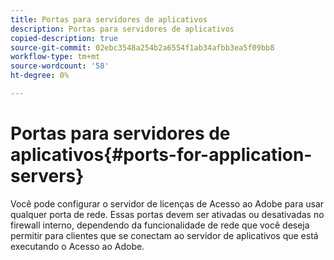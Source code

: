 ```yaml
---
title: Portas para servidores de aplicativos
description: Portas para servidores de aplicativos
copied-description: true
source-git-commit: 02ebc3548a254b2a6554f1ab34afbb3ea5f09bb8
workflow-type: tm+mt
source-wordcount: '58'
ht-degree: 0%

---
```


# Portas para servidores de aplicativos{#ports-for-application-servers}

Você pode configurar o servidor de licenças de Acesso ao Adobe para usar qualquer porta de rede. Essas portas devem ser ativadas ou desativadas no firewall interno, dependendo da funcionalidade de rede que você deseja permitir para clientes que se conectam ao servidor de aplicativos que está executando o Acesso ao Adobe.
